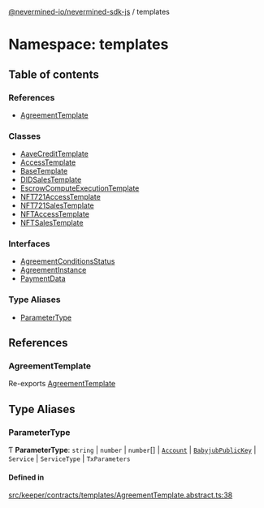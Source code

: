 [@nevermined-io/nevermined-sdk-js](../code-reference.md) / templates

# Namespace: templates

## Table of contents

### References

- [AgreementTemplate](templates.md#agreementtemplate)

### Classes

- [AaveCreditTemplate](../classes/templates.AaveCreditTemplate.md)
- [AccessTemplate](../classes/templates.AccessTemplate.md)
- [BaseTemplate](../classes/templates.BaseTemplate.md)
- [DIDSalesTemplate](../classes/templates.DIDSalesTemplate.md)
- [EscrowComputeExecutionTemplate](../classes/templates.EscrowComputeExecutionTemplate.md)
- [NFT721AccessTemplate](../classes/templates.NFT721AccessTemplate.md)
- [NFT721SalesTemplate](../classes/templates.NFT721SalesTemplate.md)
- [NFTAccessTemplate](../classes/templates.NFTAccessTemplate.md)
- [NFTSalesTemplate](../classes/templates.NFTSalesTemplate.md)

### Interfaces

- [AgreementConditionsStatus](../interfaces/templates.AgreementConditionsStatus.md)
- [AgreementInstance](../interfaces/templates.AgreementInstance.md)
- [PaymentData](../interfaces/templates.PaymentData.md)

### Type Aliases

- [ParameterType](templates.md#parametertype)

## References

### AgreementTemplate

Re-exports [AgreementTemplate](../classes/AgreementTemplate.md)

## Type Aliases

### ParameterType

Ƭ **ParameterType**: `string` \| `number` \| `number`[] \| [`Account`](../classes/Account.md) \| [`BabyjubPublicKey`](../classes/KeyTransfer.BabyjubPublicKey.md) \| `Service` \| `ServiceType` \| `TxParameters`

#### Defined in

[src/keeper/contracts/templates/AgreementTemplate.abstract.ts:38](https://github.com/nevermined-io/sdk-js/blob/7d7cf7d/src/keeper/contracts/templates/AgreementTemplate.abstract.ts#L38)
